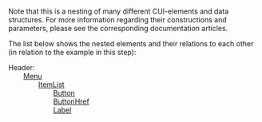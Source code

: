 ```coffeescript
```

Note that this is a nesting of many different CUI-elements and data structures. For more information regarding their constructions and parameters, please see the corresponding documentation articles.

The list below shows the nested elements and their relations to each other (in relation to the example in this step):

<span style="display:inline-block; width: 0px;"></span>Header:<br>
<span style="display:inline-block; width: 30px;"></span><a href="">Menu</a><br>
<span style="display:inline-block; width: 60px;"></span><a href="">ItemList</a><br>
<span style="display:inline-block; width: 90px;"></span><a href="">Button</a><br>
<span style="display:inline-block; width: 90px;"></span><a href="">ButtonHref</a><br>
<span style="display:inline-block; width: 90px;"></span><a href="">Label</a><br>